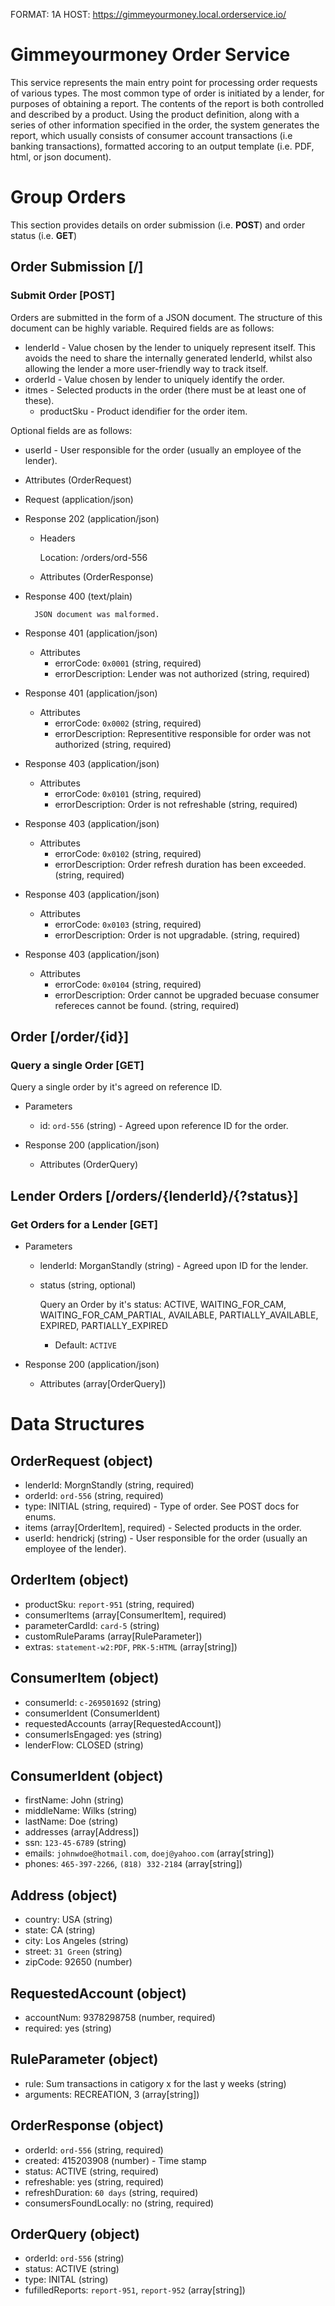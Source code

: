 FORMAT: 1A
HOST: https://gimmeyourmoney.local.orderservice.io/

# Gimmeyourmoney Order Service

This service represents the main entry point for processing order requests of various types.  The most common type of order is initiated by a lender, for purposes of obtaining a report.  The contents of the report is both controlled and described by a product.  Using the product definition, along with a series of other information specified in the order, the system generates the report, which usually consists of consumer account transactions (i.e banking transactions), formatted accoring to an output template (i.e. PDF, html, or json document).

# Group Orders

This section provides details on order submission (i.e. **POST**) and order status (i.e. **GET**)

## Order Submission [/]

### Submit Order [POST]

Orders are submitted in the form of a JSON document.  The structure of this document can be highly variable.  Required fields are as follows: 

+ lenderId - Value chosen by the lender to uniquely represent itself.  This avoids the need to share the internally generated lenderId, whilst also allowing the lender a more user-friendly way to track itself.
+ orderId -  Value chosen by lender to uniquely identify the order.
+ itmes - Selected products in the order (there must be at least one of these).
    + productSku - Product idendifier for the order item.

Optional fields are as follows:
+ userId - User responsible for the order (usually an employee of the lender).

+ Attributes (OrderRequest)

+ Request (application/json)

+ Response 202 (application/json)

    + Headers

        Location: /orders/ord-556

    + Attributes (OrderResponse)

+ Response 400 (text/plain)

        JSON document was malformed.

+ Response 401 (application/json)

    + Attributes
        + errorCode: `0x0001` (string, required)
        + errorDescription: Lender was not authorized (string, required)

+ Response 401 (application/json)

    + Attributes
        + errorCode: `0x0002` (string, required)
        + errorDescription: Representitive responsible for order was not authorized (string, required)

+ Response 403 (application/json)

    + Attributes
        + errorCode: `0x0101` (string, required)
        + errorDescription: Order is not refreshable (string, required)

+ Response 403 (application/json)

    + Attributes
        + errorCode: `0x0102` (string, required)
        + errorDescription: Order refresh duration has been exceeded. (string, required)

+ Response 403 (application/json)

    + Attributes
        + errorCode: `0x0103` (string, required)
        + errorDescription: Order is not upgradable. (string, required)

+ Response 403 (application/json)

    + Attributes
        + errorCode: `0x0104` (string, required)
        + errorDescription: Order cannot be upgraded becuase consumer refereces cannot be found. (string, required)

## Order [/order/{id}] 

### Query a single Order [GET]
Query a single order by it's agreed on reference ID.

+ Parameters
    + id: `ord-556` (string) - Agreed upon reference ID for the order.

+ Response 200 (application/json)
    + Attributes (OrderQuery)

## Lender Orders [/orders/{lenderId}/{?status}]

### Get Orders for a Lender [GET]

+ Parameters
    + lenderId: MorganStandly (string) - Agreed upon ID for the lender.
    + status (string, optional)

        Query an Order by it's status: ACTIVE, WAITING_FOR_CAM, WAITING_FOR_CAM_PARTIAL, AVAILABLE, PARTIALLY_AVAILABLE, EXPIRED, PARTIALLY_EXPIRED

        + Default: `ACTIVE`

+ Response 200 (application/json)
    + Attributes (array[OrderQuery])



# Data Structures

## OrderRequest (object)
+ lenderId: MorgnStandly (string, required)
+ orderId: `ord-556` (string, required)
+ type: INITIAL (string, required) - Type of order.  See POST docs for enums.
+ items (array[OrderItem], required) - Selected products in the order.
+ userId: hendrickj (string) - User responsible for the order (usually an employee of the lender).

## OrderItem (object)
+ productSku: `report-951` (string, required)
+ consumerItems (array[ConsumerItem], required)
+ parameterCardId: `card-5` (string)
+ customRuleParams (array[RuleParameter])
+ extras: `statement-w2:PDF`, `PRK-5:HTML` (array[string])

## ConsumerItem (object)
+ consumerId: `c-269501692` (string)
+ consumerIdent (ConsumerIdent)
+ requestedAccounts (array[RequestedAccount])
+ consumerIsEngaged: yes (string)
+ lenderFlow: CLOSED (string)

## ConsumerIdent (object)
+ firstName: John (string)
+ middleName: Wilks (string)
+ lastName: Doe (string)
+ addresses (array[Address])
+ ssn: `123-45-6789` (string)
+ emails: `johnwdoe@hotmail.com`, `doej@yahoo.com` (array[string])
+ phones: `465-397-2266`, `(818) 332-2184` (array[string])

## Address (object)
+ country: USA (string)
+ state: CA (string)
+ city: Los Angeles (string)
+ street: `31 Green` (string)
+ zipCode: 92650 (number)

## RequestedAccount (object)
+ accountNum: 9378298758 (number, required)
+ required: yes (string)

## RuleParameter (object)
+ rule: Sum transactions in catigory x for the last y weeks (string)
+ arguments: RECREATION, 3 (array[string])

## OrderResponse (object)
+ orderId: `ord-556` (string, required)
+ created: 415203908 (number) - Time stamp
+ status: ACTIVE (string, required)
+ refreshable: yes (string, required)
+ refreshDuration: `60 days` (string, required)
+ consumersFoundLocally: no (string, required)

## OrderQuery (object)
+ orderId: `ord-556` (string)
+ status: ACTIVE (string)
+ type: INITAL (string)
+ fufilledReports: `report-951`, `report-952` (array[string])
